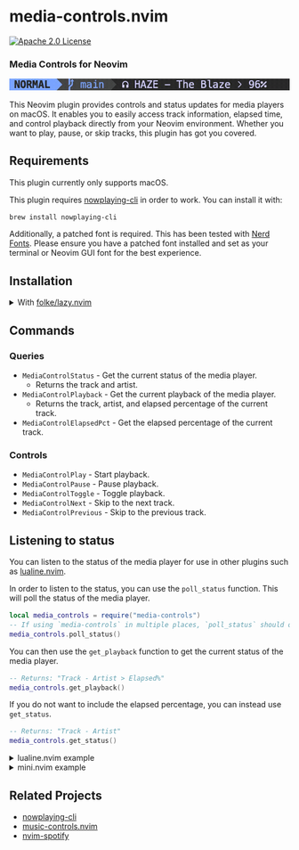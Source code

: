 # media-controls.nvim

[![Apache 2.0 License][license-shield]][license-url]

### Media Controls for Neovim

<img src="preview.gif" width="800em"/> <br>

This Neovim plugin provides controls and status updates for media players on macOS. It enables you to easily access track information, elapsed time, and control playback directly from your Neovim environment. Whether you want to play, pause, or skip tracks, this plugin has got you covered.

## Requirements

This plugin currently only supports macOS.

This plugin requires [nowplaying-cli](https://github.com/kirtan-shah/nowplaying-cli) in order to work. You can install it with:

```bash
brew install nowplaying-cli
```

Additionally, a patched font is required. This has been tested with [Nerd Fonts](https://www.nerdfonts.com/). Please ensure you have a patched font installed and set as your terminal or Neovim GUI font for the best experience.


## Installation

<details>
    <summary>With <a href="https://github.com/folke/lazy.nvim">folke/lazy.nvim</a></summary>

    ```lua
    { 'Vilos92/media-controls.nvim' }
    ```
</details>

## Commands

### Queries

- `MediaControlStatus` - Get the current status of the media player.
  - Returns the track and artist.
- `MediaControlPlayback` - Get the current playback of the media player.
  - Returns the track, artist, and elapsed percentage of the current track.
- `MediaControlElapsedPct` - Get the elapsed percentage of the current track.

### Controls

- `MediaControlPlay` - Start playback.
- `MediaControlPause` - Pause playback.
- `MediaControlToggle` - Toggle playback.
- `MediaControlNext` - Skip to the next track.
- `MediaControlPrevious` - Skip to the previous track.

## Listening to status

You can listen to the status of the media player for use in other plugins such as [lualine.nvim](https://github.com/nvim-lualine/lualine.nvim).

In order to listen to the status, you can use the `poll_status` function. This will poll the status of the media player.

```lua
local media_controls = require("media-controls")
-- If using `media-controls` in multiple places, `poll_status` should only be called once.
media_controls.poll_status()
```

You can then use the `get_playback` function to get the current status of the media player.

```lua
-- Returns: "Track - Artist > Elapsed%"
media_controls.get_playback()
```

If you do not want to include the elapsed percentage, you can instead use `get_status`.

```lua
-- Returns: "Track - Artist"
media_controls.get_status()
```

<details>
    <summary>lualine.nvim example</summary>

    ```lua
    local media_controls = require("media-controls")
    -- If using `media-controls` in multiple places, `poll_status` should only be called once.
    media_controls.poll_status()

    require("lualine").setup({
      options = { theme = "auto" },
      sections = {
        lualine_a = { "mode" },
        lualine_b = { "branch", "diff", "diagnostics" },
        lualine_c = {
          media_controls.get_playback(),
        },
        lualine_x = {
          "filename",
          "encoding",
          "fileformat",
          "filetype",
        },
        lualine_y = { "progress" },
        lualine_z = { "location" },
      },

      inactive_sections = {
        lualine_a = {},
        lualine_b = {},
        lualine_c = {
          media_controls.get_playback(),
        },
        lualine_x = { "filename", "location" },
        lualine_y = {},
        lualine_z = {},
      },
    })
    ```
</details>

<details>
    <summary>mini.nvim example</summary>

    ```lua
    local media_controls = require("media-controls")
    -- If using `media-controls` in multiple places, `poll_status` should only be called once.
    media_controls.poll_status()

    local footer = (function()
      local media_status = ""
      local timer = vim.loop.new_timer()

      timer:start(
        0,
        1000,
        vim.schedule_wrap(function()
          if vim.bo.filetype ~= "ministarter" then
            return
          end

          local new_media_status = media_controls.get_status()
          new_media_status = new_media_status or ""

          if new_media_status == media_status then
            return
          end

          media_status = new_media_status
          MiniStarter.refresh()
        end)
      )

      return function()
        return "Hello,\n\n📅 The current date is " .. os.date("%B %d, %Y") .. "\n\n" .. media_status
      end
    end)()
    ```
</details>

## Related Projects

- [nowplaying-cli](https://github.com/kirtan-shah/nowplaying-cli)
- [music-controls.nvim](https://github.com/AntonVanAssche/music-controls.nvim)
- [nvim-spotify](https://github.com/KadoBOT/nvim-spotify)

<!-- MARKDOWN LINKS & IMAGES -->

[license-shield]: https://img.shields.io/github/license/Vilos92/media-controls.nvim.svg?style=for-the-badge
[license-url]: https://github.com/Vilos92/media-controls.nvim/blob/main/LICENSE

